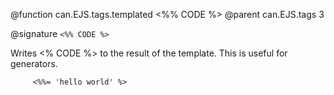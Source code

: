 @function can.EJS.tags.templated <%% CODE %>
@parent can.EJS.tags 3

@signature `<%% CODE %>` 

 Writes <% CODE %> to the result of the template.  This is useful for generators.
     
         <%%= 'hello world' %>